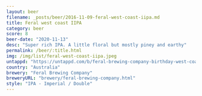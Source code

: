```yaml
---
layout: beer
filename: _posts/beer/2016-11-09-feral-west-coast-iipa.md
title: Feral west coast IIPA
category: beer
score: 8
beer-date: "2020-11-13"
desc: "Super rich IPA. A little floral but mostly piney and earthy"
permalink: /beer/:title.html
img: /img/list/feral-west-coast-iipa.jpeg
untappd: "https://untappd.com/b/feral-brewing-company-birthday-west-coast-iipa/4017342"
country: "Australia"
brewery: "Feral Brewing Company"
breweryURL: "brewery/feral-brewing-company.html"
style: "IPA - Imperial / Double"
---
```

